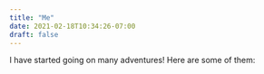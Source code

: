 ```yaml
---
title: "Me"
date: 2021-02-18T10:34:26-07:00
draft: false
---
```


I have started going on many adventures! Here are some of them:

